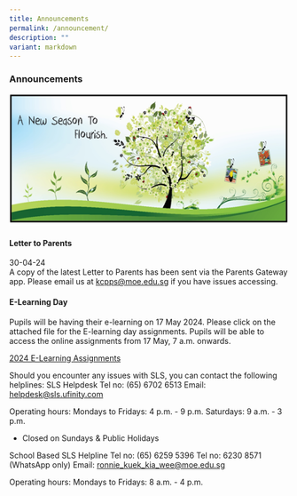 ```yaml
---
title: Announcements
permalink: /announcement/
description: ""
variant: markdown
---
```

### Announcements

![](/images/A%20new%20season%20to%20flourish%20banner.png)

#### Letter to Parents		 
30-04-24<br>
A copy of the latest Letter to Parents has been sent via the Parents Gateway app. Please email us at [kcpps@moe.edu.sg](mailto:kcpps@moe.edu.sg) if you have issues accessing.

#### E-Learning Day

Pupils will be having their e-learning on 17 May 2024. Please click on the attached file for the E-learning day assignments. Pupils will be able to access the online assignments from 17 May, 7 a.m. onwards.

[2024 E-Learning Assignments](/files/2024__e_learning_plan__17_May_.pdf)



Should you encounter any issues with SLS, you can contact the following helplines:
SLS Helpdesk
Tel no: (65) 6702 6513
Email: helpdesk@sls.ufinity.com

Operating hours: 
Mondays to Fridays: 4 p.m. - 9 p.m.
Saturdays: 9 a.m. - 3 p.m.
* Closed on Sundays &amp; Public Holidays

School Based SLS Helpline
Tel no: (65) 6259 5396
Tel no: 6230 8571 (WhatsApp only)
Email: ronnie_kuek_kia_wee@moe.edu.sg

Operating hours:
Mondays to Fridays: 8 a.m. - 4 p.m.